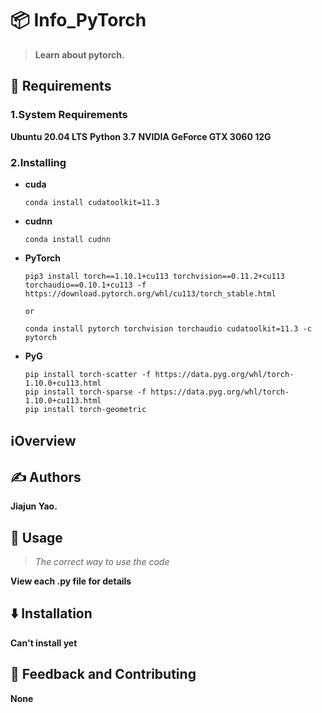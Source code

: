 # 📦 Info_PyTorch

> **Learn about pytorch.**


## 🌟 Requirements

### 1.System Requirements

**Ubuntu 20.04 LTS**
**Python 3.7**
**NVIDIA GeForce GTX 3060 12G**

### 2.Installing
- **cuda**
    ```
    conda install cudatoolkit=11.3
    ```
- **cudnn**
    ```
    conda install cudnn
    ```
- **PyTorch**
    ```
    pip3 install torch==1.10.1+cu113 torchvision==0.11.2+cu113 torchaudio==0.10.1+cu113 -f https://download.pytorch.org/whl/cu113/torch_stable.html
  
    or
  
    conda install pytorch torchvision torchaudio cudatoolkit=11.3 -c pytorch
    ```
- **PyG**
    ```
    pip install torch-scatter -f https://data.pyg.org/whl/torch-1.10.0+cu113.html
    pip install torch-sparse -f https://data.pyg.org/whl/torch-1.10.0+cu113.html
    pip install torch-geometric
    ```

## ℹ️Overview


## ✍️ Authors
**Jiajun Yao.**

## 🚀 Usage

>*The correct way to use the code*

**View each .py file for details**


## ⬇️ Installation

**Can't install yet**

## 💭 Feedback and Contributing

**None**
